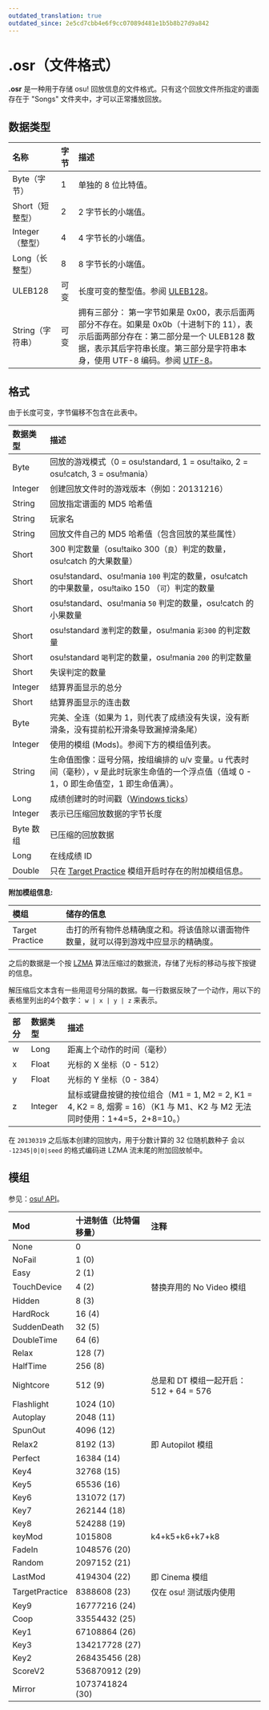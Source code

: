 ```yaml
---
outdated_translation: true
outdated_since: 2e5cd7cbb4e6f9cc07089d481e1b5b8b27d9a842
---
```


# .osr（文件格式）

**.osr** 是一种用于存储 osu! 回放信息的文件格式。只有这个回放文件所指定的谱面存在于 "Songs" 文件夹中，才可以正常播放回放。

## 数据类型

| 名称 | 字节 | 描述 |
| :-- | :-- | :-- |
| Byte（字节） | 1 | 单独的 8 位比特值。 |
| Short（短整型） | 2 | 2 字节长的小端值。 |
| Integer（整型） | 4 | 4 字节长的小端值。 |
| Long（长整型） | 8 | 8 字节长的小端值。 |
| ULEB128 | 可变 | 长度可变的整型值。参阅 [ULEB128](https://en.wikipedia.org/wiki/LEB128)。 |
| String（字符串） | 可变 | 拥有三部分： 第一字节如果是 0x00，表示后面两部分不存在。如果是 0x0b（十进制下的 11），表示后面两部分存在：第二部分是一个 ULEB128 数据，表示其后字符串长度。第三部分是字符串本身，使用 UTF-8 编码。参阅 [UTF-8](https://zh.wikipedia.org/wiki/UTF-8)。 |

## 格式

由于长度可变，字节偏移不包含在此表中。

| 数据类型 | 描述 |
| :-- | :-- |
| Byte | 回放的游戏模式（0 = osu!standard, 1 = osu!taiko, 2 = osu!catch, 3 = osu!mania） |
| Integer | 创建回放文件时的游戏版本（例如：20131216） |
| String | 回放指定谱面的 MD5 哈希值 |
| String | 玩家名 |
| String | 回放文件自己的 MD5 哈希值（包含回放的某些属性） |
| Short | 300 判定数量（osu!taiko 300（`良`）判定的数量，osu!catch 的大果数量） |
| Short | osu!standard、osu!mania `100` 判定的数量，osu!catch 的中果数量，osu!taiko 150 （`可`）判定的数量 |
| Short | osu!standard、osu!mania `50` 判定的数量，osu!catch 的小果数量 |
| Short | osu!standard `激`判定的数量，osu!mania `彩300` 的判定数量 |
| Short | osu!standard `喝`判定的数量，osu!mania `200` 的判定数量 |
| Short | 失误判定的数量 |
| Integer | 结算界面显示的总分 |
| Short | 结算界面显示的连击数 |
| Byte | 完美、全连（如果为 1，则代表了成绩没有失误，没有断滑条，没有提前松开滑条导致漏掉滑条尾） |
| Integer | 使用的模组 (Mods)。参阅下方的模组值列表。 |
| String | 生命值图像：逗号分隔，按组编排的 u/v 变量。u 代表时间（毫秒），v 是此时玩家生命值的一个浮点值（值域 0 - 1，0 即生命值空，1 即生命值满）。 |
| Long | 成绩创建时的时间戳（[Windows ticks](https://learn.microsoft.com/zh-cn/dotnet/api/system.datetime.ticks)） |
| Integer | 表示已压缩回放数据的字节长度 |
| Byte 数组 | 已压缩的回放数据 |
| Long | 在线成绩 ID |
| Double | 只在 [Target Practice](/wiki/Gameplay/Game_modifier/Target_Practice) 模组开启时存在的附加模组信息。 |

**附加模组信息:**

| 模组 | 储存的信息 |
| :-- | :-- |
| Target Practice | 击打的所有物件总精确度之和。将该值除以谱面物件数量，就可以得到游戏中应显示的精确度。 |

之后的数据是一个按 [LZMA](https://zh.wikipedia.org/wiki/LZMA) 算法压缩过的数据流，存储了光标的移动与按下按键的信息。

解压缩后文本含有一些用逗号分隔的数据。每一行数据反映了一个动作，用以下的表格里列出的4个数字： `w | x | y | z` 来表示。

| 部分 | 数据类型 | 描述 |
| :-- | :-- | :-- |
| w | Long | 距离上个动作的时间（毫秒） |
| x | Float | 光标的 X 坐标（0 - 512） |
| y | Float | 光标的 Y 坐标（0 - 384） |
| z | Integer | 鼠标或键盘按键的按位组合（M1 = 1, M2 = 2, K1 = 4, K2 = 8, 烟雾 = 16）（K1 与 M1、K2 与 M2 无法同时使用：1+4=5，2+8=10。） |

在 `20130319` 之后版本创建的回放内，用于分数计算的 32 位随机数种子 会以 `-12345|0|0|seed` 的格式编码进 LZMA 流末尾的附加回放帧中。

## 模组

参见：[osu! API](https://github.com/ppy/osu-api/wiki#mods)。

| Mod | 十进制值（比特偏移量） | 注释 |
| :-- | :-- | :-- |
| None | 0 |  |
| NoFail | 1 (0) |  |
| Easy | 2 (1) |  |
| TouchDevice | 4 (2) | 替换弃用的 No Video 模组 |
| Hidden | 8 (3) |  |
| HardRock | 16 (4) |  |
| SuddenDeath | 32 (5) |  |
| DoubleTime | 64 (6) |  |
| Relax | 128 (7) |  |
| HalfTime | 256 (8) |  |
| Nightcore | 512 (9) | 总是和 DT 模组一起开启：512 + 64 = 576 |
| Flashlight | 1024 (10) |  |
| Autoplay | 2048 (11) |  |
| SpunOut | 4096 (12) |  |
| Relax2 | 8192 (13) | 即 Autopilot 模组 |
| Perfect | 16384 (14) |  |
| Key4 | 32768 (15) |  |
| Key5 | 65536 (16) |  |
| Key6 | 131072 (17) |  |
| Key7 | 262144 (18) |  |
| Key8 | 524288 (19) |  |
| keyMod | 1015808 | k4+k5+k6+k7+k8 |
| FadeIn | 1048576 (20) |  |
| Random | 2097152 (21) |  |
| LastMod | 4194304 (22) | 即 Cinema 模组 |
| TargetPractice | 8388608 (23) | 仅在 osu! 测试版内使用 |
| Key9 | 16777216 (24) |  |
| Coop | 33554432 (25) |  |
| Key1 | 67108864 (26) |  |
| Key3 | 134217728 (27) |  |
| Key2 | 268435456 (28) |  |
| ScoreV2 | 536870912 (29) |  |
| Mirror | 1073741824 (30) |  |
